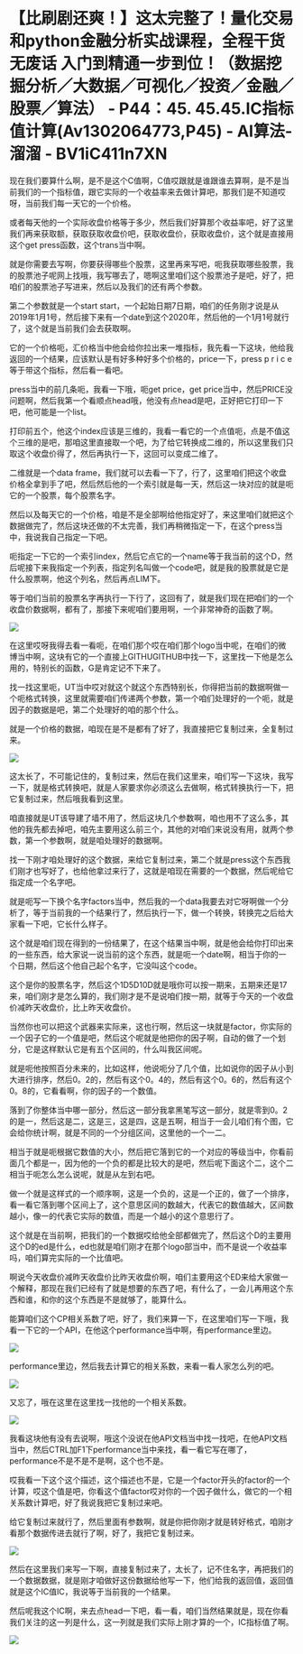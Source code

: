 # 【比刷剧还爽！】这太完整了！量化交易和python金融分析实战课程，全程干货无废话 入门到精通一步到位！（数据挖掘分析／大数据／可视化／投资／金融／股票／算法） - P44：45. 45.45.IC指标值计算(Av1302064773,P45) - AI算法-溜溜 - BV1iC411n7XN

现在我们要算什么啊，是不是这个C值啊，C值哎跟就是谁跟谁去算啊，是不是当前我们的一个指标值，跟它实际的一个收益率来去做计算吧，那我们是不知道哎呀，当前我们每一天它的一个价格。

或者每天他的一个实际收盘价格等于多少，然后我们好算那个收益率吧，好了这里我们再来获取额，获取获取收盘价吧，获取收盘价，获取收盘价，这个就是直接用这个get press函数，这个trans当中啊。

就是你需要去写啊，你要获得哪些个股票，这里再来写吧，呃我获取哪些股票，我的股票池子呢网上找哦，我写哪去了，嗯啊这里咱们这个股票池子是吧，好了，把咱们的股票池子写进来，然后以及我们的还有两个参数。

第二个参数就是一个start start，一个起始日期7日期，咱们的任务刚才说是从2019年1月1号，然后接下来有一个date到这个2020年，然后他的一个1月1号就行了，这个就是当前我们会去获取啊。

它的一个价格呃，汇价格当中他会给你拉出来一堆指标，我先看一下这块，他给我返回的一个结果，应该默认是有好多种好多个价格的，price一下，press p r i c e等于带这个指标，然后看一看吧。

press当中的前几条呃，我看一下哦，呃get price，get price当中，然后PRICE没问题啊，然后我第一个看顺点head哦，他没有点head是吧，正好把它打印一下吧，他可能是一个list。

打印前五个，他这个index应该是三维的，我看一看它的一个点值呃，点是不值这个三维的是吧，那咱这里直接取一个吧，为了给它转换成二维的，所以这里我们只取这个收盘价得了，然后再执行一下，这回可以变成二维了。

二维就是一个data frame，我们就可以去看一下了，行了，这里咱们把这个收盘价格全拿到手了吧，然后然后他的一个索引就是每一天，然后这一块对应的就是呃它的一个股票，每个股票名字。

然后以及每天它的一个价格，咱是不是全部啊给他指定好了，来这里咱们就把这个数据做完了，然后这块还做的不太完善，我们再稍微指定一下，在这个press当中，我说我自己指定一下吧。

呃指定一下它的一个索引index，然后它点它的一个name等于我当前的这个D，然后呢接下来我指定一个列表，指定列名叫做一个code吧，就是我的股票就是它是什么股票啊，他这个列名，然后再点LIM下。

等于咱们当前的股票名字再执行一下行了，这回有了，就是我们现在把咱们的一个收盘价数据啊，都有了，那接下来呢咱们要用啊，一个非常神奇的函数了啊。



![](img/a70843cce1f62ec4c2329af99d309034_1.png)

在这里哎呀我得去看一看呃，在咱们那个哎在咱们那个logo当中呢，在咱们的微博当中啊，这块有它的一个直接上GITHUGITHUB中找一下，这里找一下他是怎么用的，特别长的函数，G是肯定记不下来了。

找一找这里呃，UT当中哎对就这个就这个东西特别长，你得把当前的数据啊做一个呃格式转换，这里就需要咱们传递两个参数，第一个咱们处理好的一个呃，就是因子的数据是吧，第二个处理好的咱的那个什么。

就是一个价格的数据，咱现在是不是都有了好了，我直接把它复制过来，全复制过来。

![](img/a70843cce1f62ec4c2329af99d309034_3.png)

这太长了，不可能记住的，复制过来，然后在我们这里来，咱们写一下这块，我写一下，就是格式转换吧，就是人家要求你必须这么去做啊，格式转换执行一下，把它复制过来，然后哦我看到这里。

咱直接就是UT该导建了墙不用了，然后这块几个参数啊，咱也用不了这么多，其他的我先都去掉吧，咱先主要用这么前三个，其他的对咱们来说没有用，就两个参数，第一个参数啊，就是咱处理好的数据啊。

找一下刚才咱处理好的这个数据，来给它复制过来，第二个就是press这个东西我们刚才也写好了，也给他拿过来行了，这就是咱现在需要的一个数据，然后呢给它指定成一个名字吧。

就是呃写一下换个名字factors当中，然后我的一个data我要去对它呀啊做一个分析了，等于当前我的一个结果行了，然后执行一下，做一个转换，转换完之后给大家看一下吧，它长什么样子。

这个就是咱们现在得到的一份结果了，在这个结果当中啊，就是他会给你打印出来的一些东西，给大家说一说当前的这个东西，就是呃一个date啊，相当于你的一个日期，然后这个他自己起个名字，它没叫这个code。

这个是你的股票名字，然后这个1D5D10D就是哦你可以按一期来，五期来还是17来，咱们刚才是怎么算的，我们刚才是不是说咱们按一期，就等于今天的一个收盘价减昨天收盘价，比上昨天收盘价。

当然你也可以把这个武器来实际来，这也行啊，然后这一块就是factor，你实际的一个因子它的一个值是吧，然后这个呢就是他把你的因子啊，自动的做了一个划分，它是这样默认它是有五个区间的，什么叫我区间呢。

就是呃他按照百分未来的，比如这样，他说呃分了几个值，比如说你的因子从小到大进行排序，然后0。2的，然后有这个0。4的，然后有这个0。6的，然后有这个0。8的，它看看啊，你的因子的一个数值。

落到了你整体当中哪一部分，然后这一部分我拿黑笔写这一部分，就是零到0。2的是一，然后这是二，这是三，这是四，这是五啊，相当于一会儿咱们有个图，它会给你统计啊，就是不同的一个分组区间，这里他的一个一二。

相当于就是呃根据它数值的大小，然后把它落到它的一个对应的等级当中，你看前面几个都是一，因为他的一个负的都是比较大的是吧，然后呢下面这个二，这个二相当于呃怎么怎么说呢，就是从左到右吧。

做一个就是这样式的一个顺序啊，这是一个负的，这是一个正的，做了一个排序，看一看它落到哪个区间上了，这个意思区间的数越大，代表它的数值越大，区间数越小，像一的代表它实际的数值，而是一个越小的这个意思行了。

这个就是在当前啊，把我们的一个数据哎给他全部都做完了，然后这个D的主要用这个D的ed是什么，ed也就是咱们刚才在那个logo部当中，而不是说一个收益率吗，咱们算完实际的一个比值吧。

啊说今天收盘价减昨天收盘价比昨天收盘价啊，咱们主要用这个ED来给大家做一个解释，那现在我们已经有了就是想要的东西了吧，有什么了，一会儿再用这个东西和谁，和你的这个东西是不是就够了，能算什么。

能算咱们这个CP相关系数了吧，好了，我们来算一下，在这里咱们写一下哦，我看一下它的一个API，在他这个performance当中啊，有performance里边。



![](img/a70843cce1f62ec4c2329af99d309034_5.png)

performance里边，然后我去计算它的相关系数，来看一看人家怎么列的吧。

![](img/a70843cce1f62ec4c2329af99d309034_7.png)

又忘了，哦在这里在这里找一找他的一个相关系数。

![](img/a70843cce1f62ec4c2329af99d309034_9.png)

我看这块他有没有去说啊，哦这个没说在他API文档当中找一找吧，在他API文档当中，然后CTRL加F1下performance当中来找，看一看它写在哪了，performance不是不是不是啊，这个也不是。

哎我看一下这个这个描述，这个描述也不是，它是一个factor开头的factor的一个计算，哎这个值是吧，你看这个值factor哎对你的一个因子做什么，做它的一个相关系数计算吧，好了我说我把它复制过来吧。

给它复制过来就行了，然后里面有参数啊，就是你把你刚才就是转好格式，咱刚才看那个数据传进去就行了啊，好了，我把它复制过来。



![](img/a70843cce1f62ec4c2329af99d309034_11.png)

然后在这里我们来写一下啊，直接复制过来了，太长了，记不住名字，再把我们的一个数据数据，就是刚才咱做好这份数据给他写一下，他们给我的返回值，返回值就是这个IC值IC，我说等于当前我的一个结果。

然后呢我这个IC啊，来去点head一下吧，看一看，咱们当然结果就是，现在你看我们关注的这一列是什么，这一列就是我们实际上刚才算的一个，IC指标值了啊。



![](img/a70843cce1f62ec4c2329af99d309034_13.png)